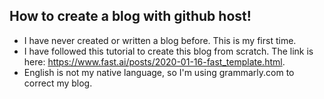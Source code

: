 ## How to create a blog with github host!

- I have never created or written a blog before. This is my first time.
- I have followed this tutorial to create this blog from scratch. The link is here: https://www.fast.ai/posts/2020-01-16-fast_template.html.
- English is not my native language, so I'm using grammarly.com to correct my blog.
